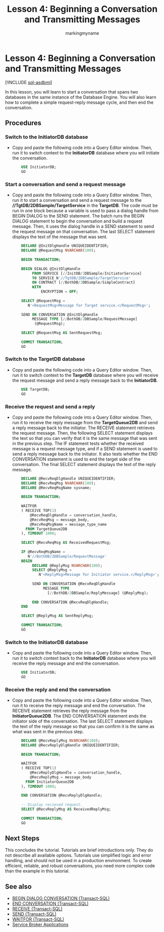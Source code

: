 ﻿---
title: 'Lesson 4: Beginning a Conversation and Transmitting Messages'
description: "In this lesson, you will learn to start a conversation that spans two databases in the same instance of the Database Engine."
ms.prod: sql
ms.technology: configuration
ms.topic: conceptual
author: markingmyname
ms.author: maghan
ms.reviewer: mikeray
ms.date: "03/30/2022"
---

# Lesson 4: Beginning a Conversation and Transmitting Messages

[!INCLUDE [sql-asdbmi](../../includes/applies-to-version/sql-asdbmi.md)]

In this lesson, you will learn to start a conversation that spans two databases in the same instance of the Database Engine. You will also learn how to complete a simple request-reply message cycle, and then end the conversation.

## Procedures

### Switch to the InitiatorDB database

  - Copy and paste the following code into a Query Editor window. Then, run it to switch context to the **InitiatorDB** database where you will initiate the conversation.
  
    ```sql 
        USE InitiatorDB;
        GO
    ```

### Start a conversation and send a request message

  - Copy and paste the following code into a Query Editor window. Then, run it to start a conversation and send a request message to the **//TgtDB/2DBSample/TargetService** in the **TargetDB**. The code must be run in one block because a variable is used to pass a dialog handle from BEGIN DIALOG to the SEND statement. The batch runs the BEGIN DIALOG statement to begin the conversation and build a request message. Then, it uses the dialog handle in a SEND statement to send the request message on that conversation. The last SELECT statement displays the text of the message that was sent.
  
    ```sql
        DECLARE @InitDlgHandle UNIQUEIDENTIFIER;
        DECLARE @RequestMsg NVARCHAR(100);
        
        BEGIN TRANSACTION;
        
        BEGIN DIALOG @InitDlgHandle
             FROM SERVICE [//InitDB/2DBSample/InitiatorService]
             TO SERVICE N'//TgtDB/2DBSample/TargetService'
             ON CONTRACT [//BothDB/2DBSample/SimpleContract]
             WITH
                 ENCRYPTION = OFF;
        
        SELECT @RequestMsg =
           N'<RequestMsg>Message for Target service.</RequestMsg>';
        
        SEND ON CONVERSATION @InitDlgHandle
             MESSAGE TYPE [//BothDB/2DBSample/RequestMessage]
              (@RequestMsg);
        
        SELECT @RequestMsg AS SentRequestMsg;
        
        COMMIT TRANSACTION;
        GO
    ```

### Switch to the TargetDB database

  - Copy and paste the following code into a Query Editor window. Then, run it to switch context to the **TargetDB** database where you will receive the request message and send a reply message back to the **InitiatorDB**.

    ```sql   
        USE TargetDB;
        GO
    ```

### Receive the request and send a reply

  - Copy and paste the following code into a Query Editor window. Then, run it to receive the reply message from the **TargetQueue2DB** and send a reply message back to the initiator. The RECEIVE statement retrieves the request message. Then, the following SELECT statement displays the text so that you can verify that it is the same message that was sent in the previous step. The IF statement tests whether the received message is a request message type, and if a SEND statement is used to send a reply message back to the initiator. It also tests whether the END CONVERSATION statement is used to end the target side of the conversation. The final SELECT statement displays the text of the reply message.

    ```sql   
        DECLARE @RecvReqDlgHandle UNIQUEIDENTIFIER;
        DECLARE @RecvReqMsg NVARCHAR(100);
        DECLARE @RecvReqMsgName sysname;
        
        BEGIN TRANSACTION;
        
        WAITFOR
        ( RECEIVE TOP(1)
            @RecvReqDlgHandle = conversation_handle,
            @RecvReqMsg = message_body,
            @RecvReqMsgName = message_type_name
          FROM TargetQueue2DB
        ), TIMEOUT 1000;
        
        SELECT @RecvReqMsg AS ReceivedRequestMsg;
        
        IF @RecvReqMsgName =
           N'//BothDB/2DBSample/RequestMessage'
        BEGIN
             DECLARE @ReplyMsg NVARCHAR(100);
             SELECT @ReplyMsg =
                N'<ReplyMsg>Message for Initiator service.</ReplyMsg>';
         
             SEND ON CONVERSATION @RecvReqDlgHandle
                  MESSAGE TYPE
                    [//BothDB/2DBSample/ReplyMessage] (@ReplyMsg);
        
             END CONVERSATION @RecvReqDlgHandle;
        END
        
        SELECT @ReplyMsg AS SentReplyMsg;
        
        COMMIT TRANSACTION;
        GO
    ```

### Switch to the InitiatorDB database

  - Copy and paste the following code into a Query Editor window. Then, run it to switch context back to the **InitiatorDB** database where you will receive the reply message and end the conversation.

    ```sql  
        USE InitiatorDB;
        GO
    ```

### Receive the reply and end the conversation

  - Copy and paste the following code into a Query Editor window. Then, run it to receive the reply message and end the conversation. The RECEIVE statement retrieves the reply message from the **InitiatorQueue2DB**. The END CONVERSATION statement ends the initiator side of the conversation. The last SELECT statement displays the text of the reply message so that you can confirm it is the same as what was sent in the previous step.

    ```sql  
        DECLARE @RecvReplyMsg NVARCHAR(100);
        DECLARE @RecvReplyDlgHandle UNIQUEIDENTIFIER;
        
        BEGIN TRANSACTION;
        
        WAITFOR
        ( RECEIVE TOP(1)
            @RecvReplyDlgHandle = conversation_handle,
            @RecvReplyMsg = message_body
          FROM InitiatorQueue2DB
        ), TIMEOUT 1000;
        
        END CONVERSATION @RecvReplyDlgHandle;
        
        -- Display recieved request.
        SELECT @RecvReplyMsg AS ReceivedReplyMsg;
        
        COMMIT TRANSACTION;
        GO
    ```

## Next Steps

This concludes the tutorial. Tutorials are brief introductions only. They do not describe all available options. Tutorials use simplified logic and error handling, and should not be used in a production environment. To create efficient, reliable, and robust conversations, you need more complex code than the example in this tutorial.

## See also

- [BEGIN DIALOG CONVERSATION (Transact-SQL)](../../t-sql/statements/begin-dialog-conversation-transact-sql.md)
- [END CONVERSATION (Transact-SQL)](../../t-sql/statements/end-conversation-transact-sql.md)
- [RECEIVE (Transact-SQL)](../../t-sql/statements/receive-transact-sql.md)
- [SEND (Transact-SQL)](../../t-sql/statements/send-transact-sql.md)
- [WAITFOR (Transact-SQL)](../../t-sql/language-elements/waitfor-transact-sql.md)
- [Service Broker Applications](service-broker-applications.md)